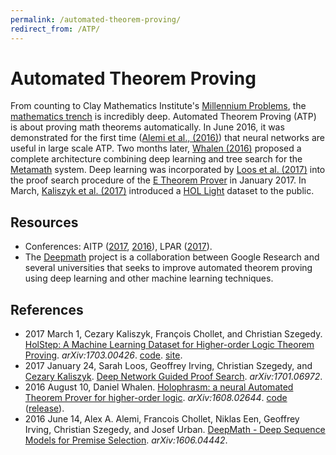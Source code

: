 ```yaml
---
permalink: /automated-theorem-proving/
redirect_from: /ATP/
---
```

# Automated Theorem Proving

From counting to Clay Mathematics Institute's [Millennium Problems](http://www.claymath.org/millennium-problems), the [mathematics trench](https://i.imgur.com/muXx1kp.jpg) is incredibly deep. Automated Theorem Proving (ATP) is about proving math theorems automatically. In June 2016, it was demonstrated for the first time ([Alemi et al., (2016)](https://arxiv.org/abs/1606.04442)) that neural networks are useful in large scale ATP. Two months later, [Whalen (2016)](https://arxiv.org/abs/1608.02644) proposed a complete architecture combining deep learning and tree search for the [Metamath](http://realai.org/metamath/) system. Deep learning was incorporated by [Loos et al. (2017)](https://arxiv.org/abs/1701.06972) into the proof search procedure of the [E Theorem Prover](http://wwwlehre.dhbw-stuttgart.de/~sschulz/E/E.html) in January 2017. In March, [Kaliszyk et al. (2017)](https://arxiv.org/abs/1703.00426) introduced a [HOL Light](https://www.cl.cam.ac.uk/~jrh13/hol-light/) dataset to the public.

## Resources

* Conferences: AITP ([2017](http://aitp-conference.org/2017/), [2016](http://aitp-conference.org/2016/)), LPAR ([2017](http://easychair.org/smart-program/LPAR-21/LPAR-index.html)).
* The [Deepmath](https://github.com/tensorflow/deepmath) project is a collaboration between Google Research and several universities that seeks to improve automated theorem proving using deep learning and other machine learning techniques.

## References

* 2017 March 1, Cezary Kaliszyk, François Chollet, and Christian Szegedy. [HolStep: A Machine Learning Dataset for Higher-order Logic Theorem Proving](https://arxiv.org/abs/1703.00426). *arXiv:1703.00426*. [code](https://github.com/tensorflow/deepmath/tree/master/deepmath/holstep_baselines). [site](http://cl-informatik.uibk.ac.at/cek/holstep/).
* 2017 January 24, Sarah Loos, Geoffrey Irving, Christian Szegedy, and [Cezary Kaliszyk](http://cl-informatik.uibk.ac.at/cek/). [Deep Network Guided Proof Search](https://arxiv.org/abs/1701.06972). *arXiv:1701.06972*.
* 2016 August 10, Daniel Whalen. [Holophrasm: a neural Automated Theorem Prover for higher-order logic](https://arxiv.org/abs/1608.02644). *arXiv:1608.02644*. [code](https://github.com/dwhalen/holophrasm) ([release](https://github.com/dwhalen/holophrasm/releases)).
* 2016 June 14, Alex A. Alemi, Francois Chollet, Niklas Een, Geoffrey Irving, Christian Szegedy, and Josef Urban. [DeepMath - Deep Sequence Models for Premise Selection](https://arxiv.org/abs/1606.04442). *arXiv:1606.04442*.

